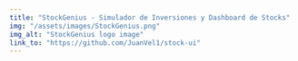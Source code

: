 ```yaml
---
title: "StockGenius - Simulador de Inversiones y Dashboard de Stocks"
img: "/assets/images/StockGenius.png"
img_alt: "StockGenius logo image"
link_to: "https://github.com/JuanVel1/stock-ui" 
---
```

